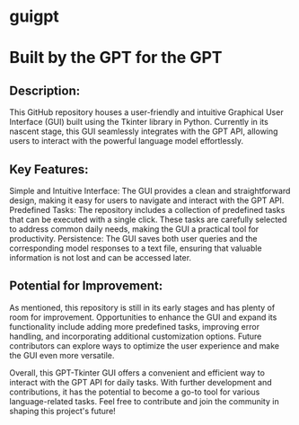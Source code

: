 # guigpt

# Built by the GPT for the GPT

## Description:
This GitHub repository houses a user-friendly and intuitive Graphical User Interface (GUI) built using the Tkinter library in Python. Currently in its nascent stage, this GUI seamlessly integrates with the GPT API, allowing users to interact with the powerful language model effortlessly.

## Key Features:
Simple and Intuitive Interface: The GUI provides a clean and straightforward design, making it easy for users to navigate and interact with the GPT API.
Predefined Tasks: The repository includes a collection of predefined tasks that can be executed with a single click. These tasks are carefully selected to address common daily needs, making the GUI a practical tool for productivity.
Persistence: The GUI saves both user queries and the corresponding model responses to a text file, ensuring that valuable information is not lost and can be accessed later.

## Potential for Improvement:
As mentioned, this repository is still in its early stages and has plenty of room for improvement. Opportunities to enhance the GUI and expand its functionality include adding more predefined tasks, improving error handling, and incorporating additional customization options. Future contributors can explore ways to optimize the user experience and make the GUI even more versatile.

Overall, this GPT-Tkinter GUI offers a convenient and efficient way to interact with the GPT API for daily tasks. With further development and contributions, it has the potential to become a go-to tool for various language-related tasks. Feel free to contribute and join the community in shaping this project's future! 
